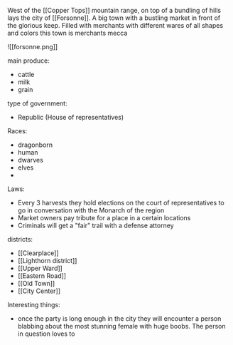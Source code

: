 West of the [[Copper Tops]] mountain range, on top of a bundling of hills lays the city of [[Forsonne]]. A big town with a bustling market in front of the glorious keep. Filled with merchants with different wares of all shapes and colors this town is merchants mecca

![[forsonne.png]]

main produce:
- cattle
- milk
- grain

type of government:
- Republic (House of representatives)

Races:
- dragonborn
- human
- dwarves
- elves
- 

Laws:
- Every 3 harvests they hold elections on the court of representatives to go in conversation with the Monarch of the region
- Market owners pay tribute for a place in a certain locations
- Criminals will get a "fair" trail with a defense attorney 

districts:
- [[Clearplace]]
- [[Lighthorn district]]
- [[Upper Ward]]
- [[Eastern Road]]
- [[Old Town]]
- [[City Center]]

Interesting things:
- once the party is long enough in the city they will encounter a person blabbing about the most stunning female with huge boobs. The person in question loves to 